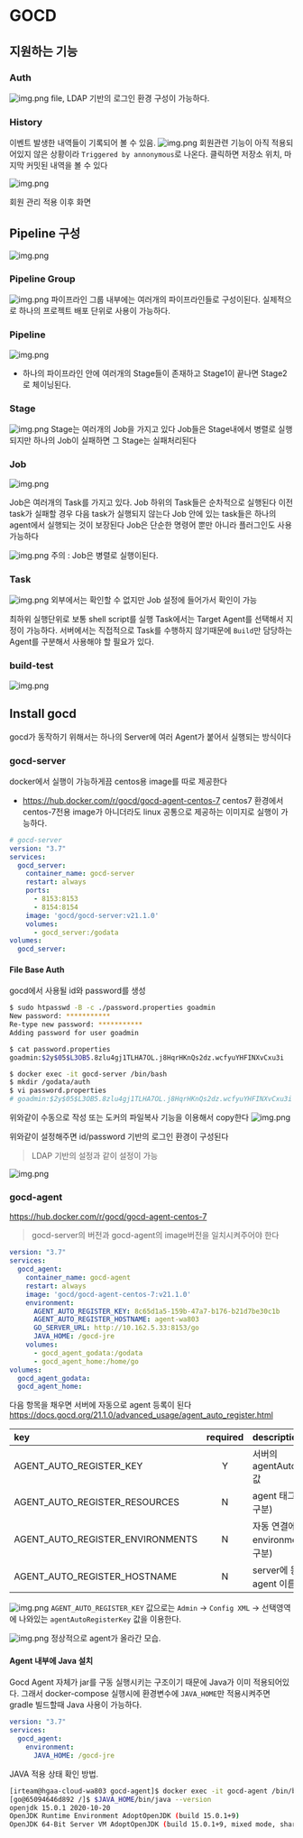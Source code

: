 
# GOCD

## 지원하는 기능

### Auth
![img.png](2961629438810921732.png)
file, LDAP 기반의 로그인 환경 구성이 가능하다.


### History
이벤트 발생한 내역들이 기록되어 볼 수 있음.
![img.png](2961627193320678399.png)
회원관련 기능이 아직 적용되어있지 않은 상황이라 `Triggered by annonymous`로 나온다.
클릭하면 저장소 위치, 마지막 커밋된 내역을 볼 수 있다

![img.png](2962311888145026846.png)

회원 관리 적용 이후 화면

## Pipeline 구성
![img.png](2961650725365830567.png)


### Pipeline Group
![img.png](2967055663346935530.png)
파이프라인 그룹 내부에는 여러개의 파이프라인들로 구성이된다.
실제적으로 하나의 프로젝트 배포 단위로 사용이 가능하다.

### Pipeline
![img.png](2967055905078925436.png)
- 하나의 파이프라인 안에 여러개의 Stage들이 존재하고 Stage1이 끝나면 Stage2로 체이닝된다.


### Stage
![img.png](2967056188272964078.png)
Stage는 여러개의 Job을 가지고 있다
Job들은 Stage내에서 병렬로 실행되지만 하나의 Job이 실패하면 그 Stage는 실패처리된다

### Job
![img.png](2967056831021301936.png)

Job은 여러개의 Task를 가지고 있다.
Job 하위의 Task들은 순차적으로 실행된다
이전 task가 실패할 경우 다음 task가 실행되지 않는다
Job 안에 있는 task들은 하나의 agent에서 실행되는 것이 보장된다
Job은 단순한 명령어 뿐만 아니라 플러그인도 사용 가능하다

![img.png](2967097206740025686.png)
주의 : Job은 병렬로 실행이된다.

### Task
![img.png](2967057409524938221.png)
외부에서는 확인할 수 없지만 Job 설정에 들어가서 확인이 가능

최하위 실행단위로 보통 shell script를 실행
Task에서는 Target Agent를 선택해서 지정이 가능하다.
서버에서는 직접적으로 Task를 수행하지 않기때문에 `Build`만 담당하는 Agent를 구분해서 사용해야 할 필요가 있다.

### build-test
![img.png](2961612663985339825.png)

## Install gocd
gocd가 동작하기 위해서는 하나의 Server에 여러 Agent가 붙어서 실행되는 방식이다

### gocd-server
docker에서 실행이 가능하게끔 centos용 image를 따로 제공한다
- https://hub.docker.com/r/gocd/gocd-agent-centos-7
  centos7 환경에서 centos-7전용 image가 아니더라도 linux 공통으로 제공하는 이미지로 실행이 가능하다.
``` yaml
# gocd-server
version: "3.7"
services:
  gocd_server:
    container_name: gocd-server
    restart: always
    ports:
      - 8153:8153
      - 8154:8154
    image: 'gocd/gocd-server:v21.1.0'
    volumes:
      - gocd_server:/godata
volumes:
  gocd_server:
```


#### File Base Auth
gocd에서 사용될 id와 password를 생성
``` bash 
$ sudo htpasswd -B -c ./password.properties goadmin
New password: ***********
Re-type new password: ***********
Adding password for user goadmin

$ cat password.properties
goadmin:$2y$05$L3OB5.8zlu4gj1TLHA7OL.j8HqrHKnQs2dz.wcfyuYHFINXvCxu3i
```

``` bash 
$ docker exec -it gocd-server /bin/bash
$ mkdir /godata/auth
$ vi password.properties
# goadmin:$2y$05$L3OB5.8zlu4gj1TLHA7OL.j8HqrHKnQs2dz.wcfyuYHFINXvCxu3i 입력
```

위와같이 수동으로 작성 또는 도커의 파일복사 기능을 이용해서 copy한다
![img.png](2961749958198777564.png)

위와같이 설정해주면 id/password 기반의 로그인 환경이 구성된다
> LDAP 기반의 설정과 같이 설정이 가능

![img.png](2961780620540832402.png)

### gocd-agent
https://hub.docker.com/r/gocd/gocd-agent-centos-7
> gocd-server의 버전과 gocd-agent의 image버전을 일치시켜주어야 한다
``` yaml 
version: "3.7"
services:
  gocd_agent:
    container_name: gocd-agent
    restart: always
    image: 'gocd/gocd-agent-centos-7:v21.1.0'
    environment:
      AGENT_AUTO_REGISTER_KEY: 8c65d1a5-159b-47a7-b176-b21d7be30c1b
      AGENT_AUTO_REGISTER_HOSTNAME: agent-wa803
      GO_SERVER_URL: http://10.162.5.33:8153/go
      JAVA_HOME: /gocd-jre
    volumes:
      - gocd_agent_godata:/godata
      - gocd_agent_home:/home/go
volumes:
  gocd_agent_godata:
  gocd_agent_home:
```

다음 항목을 채우면 서버에 자동으로 agent 등록이 된다
https://docs.gocd.org/21.1.0/advanced_usage/agent_auto_register.html

|key|required|description|
|:-|:-:|:-|
|AGENT_AUTO_REGISTER_KEY|Y|서버의 agentAutoRegisterKey 값|
|AGENT_AUTO_REGISTER_RESOURCES|N|agent 태그 목록 (쉼표 구분)|
|AGENT_AUTO_REGISTER_ENVIRONMENTS|N|자동 연결에 필요한 environments list (쉼표 구분)|
|AGENT_AUTO_REGISTER_HOSTNAME|N|server에 등록되는 agent 이름|
![img.png](2961784938970315938.png)
`AGENT_AUTO_REGISTER_KEY` 값으로는
`Admin` -> `Config XML` -> 선택영역에 나와있는 `agentAutoRegisterKey` 값을 이용한다.

![img.png](2961888126992734877.png)
정상적으로 agent가 올라간 모습.

#### Agent 내부에 Java 설치
Gocd Agent 자체가 jar를 구동 실행시키는 구조이기 때문에 Java가 이미 적용되어있다.
그래서 docker-compose 실행시에 환경변수에 `JAVA_HOME`만 적용시켜주면 gradle 빌드할때 Java 사용이 가능하다.
``` yaml 
version: "3.7"
services:
  gocd_agent:
    environment:
      JAVA_HOME: /gocd-jre
```

JAVA 적용 상태 확인 방법.
``` bash 
[irteam@hgaa-cloud-wa803 gocd-agent]$ docker exec -it gocd-agent /bin/bash
[go@65094646d892 /]$ $JAVA_HOME/bin/java --version
openjdk 15.0.1 2020-10-20
OpenJDK Runtime Environment AdoptOpenJDK (build 15.0.1+9)
OpenJDK 64-Bit Server VM AdoptOpenJDK (build 15.0.1+9, mixed mode, sharing)
```


